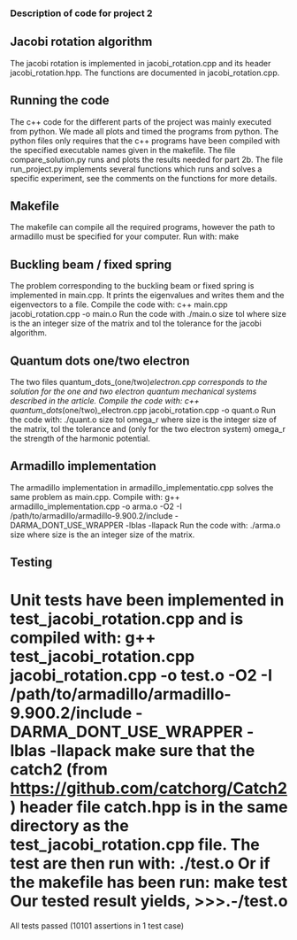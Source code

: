 ### Description of code for project 2


## Jacobi rotation algorithm
The jacobi rotation is implemented in jacobi_rotation.cpp and its header jacobi_rotation.hpp.
The functions are documented in jacobi_rotation.cpp.

## Running the code
The c++ code for the different parts of the project was mainly executed from python. We made all plots and timed the programs from python. The python files only requires that the c++ programs have been compiled with the specified executable names given in the makefile.
The file compare_solution.py runs and plots the results needed for part 2b.
The file run_project.py implements several functions which runs and solves a specific experiment, see the comments on the functions for more details.

## Makefile
The makefile can compile all the required programs, however the path to armadillo must be specified for your computer.
Run with:
    make

## Buckling beam / fixed spring
The problem corresponding to the buckling beam or fixed spring is implemented in main.cpp. It prints the eigenvalues and writes them and the eigenvectors to a file.
Compile the code with:
    c++ main.cpp jacobi_rotation.cpp -o main.o
Run the code with
    ./main.o size tol
where size is the an integer size of the matrix and tol the tolerance for the jacobi algorithm.

## Quantum dots one/two electron
The two files quantum_dots_(one/two)_electron.cpp corresponds to the solution for the one and two electron quantum mechanical systems described in the article.
Compile the code with:
    c++ quantum_dots_(one/two)_electron.cpp jacobi_rotation.cpp -o quant.o
Run the code with:
    ./quant.o size tol omega_r
where size is the integer size of the matrix, tol the tolerance and (only for the two electron system) omega_r the strength of the harmonic potential.

## Armadillo implementation
The armadillo implementation in armadillo_implementatio.cpp solves the same problem as main.cpp.
Compile with:
    g++ armadillo_implementation.cpp -o arma.o -O2 -I /path/to/armadillo/armadillo-9.900.2/include -DARMA_DONT_USE_WRAPPER -lblas -llapack
Run the code with:
    ./arma.o size
where size is the an integer size of the matrix.

## Testing
Unit tests have been implemented in test_jacobi_rotation.cpp and is compiled with:
    g++ test_jacobi_rotation.cpp jacobi_rotation.cpp -o test.o -O2 -I /path/to/armadillo/armadillo-9.900.2/include -DARMA_DONT_USE_WRAPPER -lblas -llapack
make sure that the catch2 (from https://github.com/catchorg/Catch2) header file catch.hpp is in the same directory as the test_jacobi_rotation.cpp file.
The test are then run with:
    ./test.o
Or if the makefile has been run:
    make test
Our tested result yields,
\>>>.-/test.o
===============================================================================
All tests passed (10101 assertions in 1 test case)

